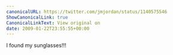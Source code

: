 ```yaml
---
canonicalURL: https://twitter.com/jmjordan/status/1140575546
ShowCanonicalLink: true
CanonicalLinkText: View original on
date: 2009-01-22T23:55:55+00:00
---
```

I found my sunglasses!!!